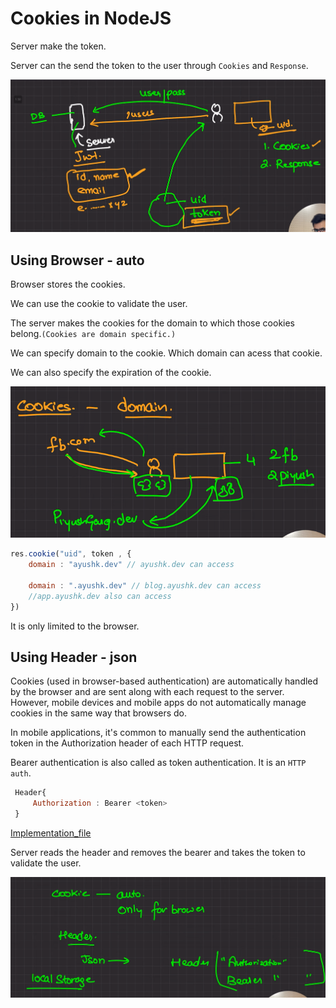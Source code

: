 # Cookies in NodeJS

Server make the token.

Server can the send the token to the user through `Cookies` and `Response`.

![image_1](./images/image1.png)

## Using Browser - auto
Browser stores the cookies.

We can use the cookie to validate the user.

The server makes the cookies for the domain to which those cookies belong.`(Cookies are domain specific.)`

We can specify domain to the cookie. Which domain can acess that cookie.

We can also specify the expiration of the cookie.

![image_2](./images/image2.png)

```javascript 
res.cookie("uid", token , {
    domain : "ayushk.dev" // ayushk.dev can access 

    domain : ".ayushk.dev" // blog.ayushk.dev can access 
    //app.ayushk.dev also can access
})
```

It is only limited to the browser.

## Using Header - json

Cookies (used in browser-based authentication) are automatically handled by the browser and are sent along with each request to the server. However, mobile devices and mobile apps do not automatically manage cookies in the same way that browsers do.

In mobile applications, it's common to manually send the authentication token in the Authorization header of each HTTP request.


Bearer authentication is also called as token authentication. 
It is an `HTTP auth`.

```javascript
 Header{
     Authorization : Bearer <token>
 }

```
[Implementation_file](./middlewares/auth.js)

Server reads the header and removes the bearer and takes the token to validate the user.

![image_3](./images/image3.png)